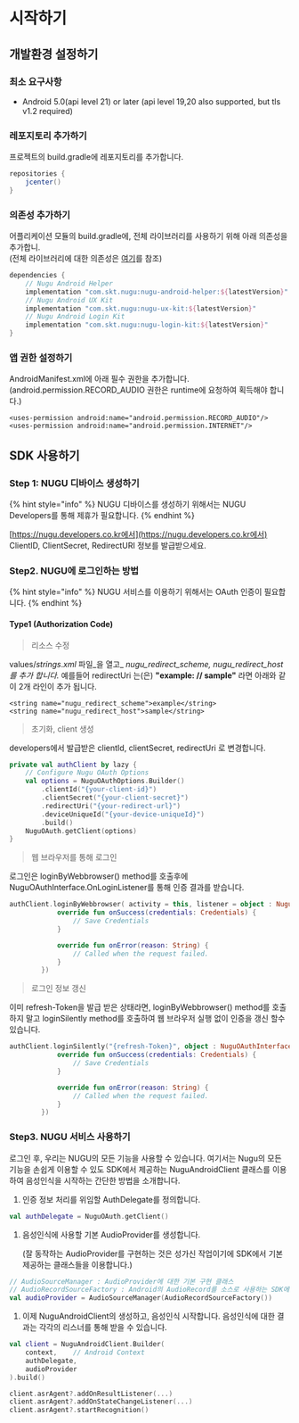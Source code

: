 # 시작하기

## 개발환경 설정하기

### 최소 요구사항

* Android 5.0\(api level 21\) or later \(api level 19,20 also supported, but  tls v1.2 required\)

### 레포지토리 추가하기

프로젝트의 build.gradle에 레포지토리를 추가합니다.

```groovy
repositories {
    jcenter()
}
```

### 의존성 추가하기

어플리케이션 모듈의 build.gradle에, 전체 라이브러리를 사용하기 위해 아래 의존성을 추가합니.  
\(전체 라이브러리에 대한 의존성은 [여기](https://github.com/nugu-developers/nugu-android)를 참조\)

```groovy
dependencies {
    // Nugu Android Helper
    implementation "com.skt.nugu:nugu-android-helper:${latestVersion}"
    // Nugu Android UX Kit
    implementation "com.skt.nugu:nugu-ux-kit:${latestVersion}"
    // Nugu Android Login Kit
    implementation "com.skt.nugu:nugu-login-kit:${latestVersion}"
}
```

### 앱 권한 설정하기

AndroidManifest.xml에 아래 필수 권한을 추가합니다.  
\(android.permission.RECORD\_AUDIO 권한은 runtime에 요청하여 획득해야 합니다.\)

```markup
<uses-permission android:name="android.permission.RECORD_AUDIO"/>
<uses-permission android:name="android.permission.INTERNET"/>
```

## SDK 사용하기

### Step 1: NUGU 디바이스 생성하기

{% hint style="info" %}
NUGU 디바이스를 생성하기 위해서는 NUGU Developers를 통해 제휴가 필요합니다.
{% endhint %}

[https://nugu.developers.co.kr에서](https://nugu.developers.co.kr에서) ClientID, ClientSecret, RedirectURI 정보를 발급받으세요.

### Step2. NUGU에 로그인하는 방법

{% hint style="info" %}
NUGU 서비스를 이용하기 위해서는 OAuth 인증이 필요합니다.
{% endhint %}

#### Type1 \(Authorization Code\)

> 리소스 수정

values/_strings_._xml_ 파일_을 열고_ _nugu\_redirect\_scheme, nugu\_redirect\_host 를 추가 합니다._ 예를들어 redirectUri 는\(은\) **"example: // sample"** 라면 아래와 같이 2개 라인이 추가 됩니다.

```markup
<string name="nugu_redirect_scheme">example</string>
<string name="nugu_redirect_host">sample</string>
```

> 초기화, client 생성

developers에서 발급받은 clientId, clientSecret, redirectUri 로 변경합니다.

```kotlin
private val authClient by lazy {
    // Configure Nugu OAuth Options
    val options = NuguOAuthOptions.Builder()
        .clientId("{your-client-id}")
        .clientSecret("{your-client-secret}")
        .redirectUri("{your-redirect-url}")
        .deviceUniqueId("{your-device-uniqueId}")
        .build()
    NuguOAuth.getClient(options)
}
```

> 웹 브라우저를 통해 로그인

로그인은 loginByWebbrowser\(\) method를 호출후에 NuguOAuthInterface.OnLoginListener를 통해 인증 결과를 받습니다.

```kotlin
authClient.loginByWebbrowser( activity = this, listener = object : NuguOAuthInterface.OnLoginListener {
            override fun onSuccess(credentials: Credentials) {
                // Save Credentials
            }

            override fun onError(reason: String) {
                // Called when the request failed.
            }
        })
```

> 로그인 정보 갱신

이미 refresh-Token을 발급 받은 상태라면, loginByWebbrowser\(\) method를 호출하지 말고 loginSilently method를 호출하여 웹 브라우저 실행 없이 인증을 갱신 할수 있습니다.

```kotlin
authClient.loginSilently("{refresh-Token}", object : NuguOAuthInterface.OnLoginListener {
            override fun onSuccess(credentials: Credentials) {
                // Save Credentials 
            }

            override fun onError(reason: String) {
                // Called when the request failed.
            }
        })
```

### Step3. NUGU 서비스 사용하기

로그인 후, 우리는 NUGU의 모든 기능을 사용할 수 있습니다. 여기서는 Nugu의 모든 기능을 손쉽게 이용할 수 있도 SDK에서 제공하는 NuguAndroidClient 클래스를 이용하여 음성인식을 시작하는 간단한 방법을 소개합니다.

1. 인증 정보 처리를 위임할 AuthDelegate를 정의합니다.

```kotlin
val authDelegate = NuguOAuth.getClient()
```

1. 음성인식에 사용할 기본 AudioProvider를 생성합니다.   

   \(잘 동작하는 AudioProvider를 구현하는 것은 성가신 작업이기에 SDK에서 기본제공하는 클래스들을 이용합니다.\)

```kotlin
// AudioSourceManager : AudioProvider에 대한 기본 구현 클래스
// AudioRecordSourceFactory : Android의 AudioRecord를 소스로 사용하는 SDK에서 제공
val audioProvider = AudioSourceManager(AudioRecordSourceFactory())
```

1. 이제 NuguAndroidClient의 생성하고, 음성인식 시작합니다. 음성인식에 대한 결과는 각각의 리스너를 통해 받을 수 있습니다.

```kotlin
val client = NuguAndroidClient.Builder(
    context,    // Android Context
    authDelegate,
    audioProvider
).build()

client.asrAgent?.addOnResultListener(...)
client.asrAgent?.addOnStateChangeListener(...)
client.asrAgent?.startRecognition()
```

